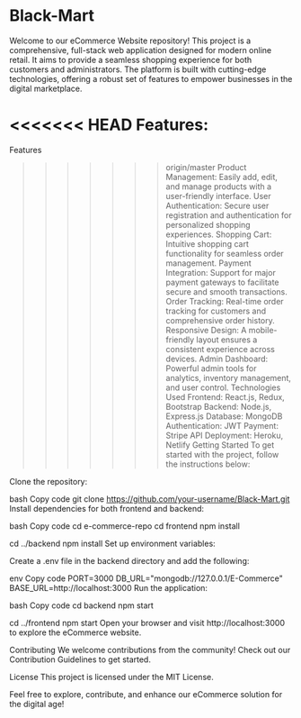 # Black-Mart

Welcome to our eCommerce Website repository! This project is a comprehensive, full-stack web application designed for modern online retail. It aims to provide a seamless shopping experience for both customers and administrators. The platform is built with cutting-edge technologies, offering a robust set of features to empower businesses in the digital marketplace.

<<<<<<< HEAD
Features:
=======
Features
>>>>>>> origin/master
Product Management: Easily add, edit, and manage products with a user-friendly interface.
User Authentication: Secure user registration and authentication for personalized shopping experiences.
Shopping Cart: Intuitive shopping cart functionality for seamless order management.
Payment Integration: Support for major payment gateways to facilitate secure and smooth transactions.
Order Tracking: Real-time order tracking for customers and comprehensive order history.
Responsive Design: A mobile-friendly layout ensures a consistent experience across devices.
Admin Dashboard: Powerful admin tools for analytics, inventory management, and user control.
Technologies Used
Frontend: React.js, Redux, Bootstrap
Backend: Node.js, Express.js
Database: MongoDB
Authentication: JWT
Payment: Stripe API
Deployment: Heroku, Netlify
Getting Started
To get started with the project, follow the instructions below:

Clone the repository:

bash
Copy code
git clone https://github.com/your-username/Black-Mart.git
Install dependencies for both frontend and backend:

bash
Copy code
cd e-commerce-repo
cd frontend
npm install

cd ../backend
npm install
Set up environment variables:

Create a .env file in the backend directory and add the following:

env
Copy code
PORT=3000
DB_URL="mongodb://127.0.0.1/E-Commerce"
BASE_URL=http://localhost:3000
Run the application:

bash
Copy code
cd backend
npm start

cd ../frontend
npm start
Open your browser and visit http://localhost:3000 to explore the eCommerce website.

Contributing
We welcome contributions from the community! Check out our Contribution Guidelines to get started.

License
This project is licensed under the MIT License.

Feel free to explore, contribute, and enhance our eCommerce solution for the digital age!
